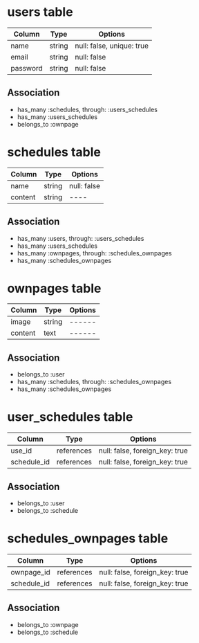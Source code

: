 # users table

|Column|Type|Options|
|------|----|-------|
|name|string|null: false, unique: true|
|email|string|null: false|
|password|string|null: false|

## Association

- has_many :schedules, through: :users_schedules
- has_many :users_schedules
- belongs_to :ownpage

# schedules table

|Column|Type|Options|
|------|----|-------|
|name|string|null: false|
|content|string|----|

## Association

- has_many :users, through: :users_schedules
- has_many :users_schedules
- has_many :ownpages, through: :schedules_ownpages
- has_many :schedules_ownpages

# ownpages table

|Column|Type|Options|
|------|----|-------|
|image|string|------|
|content|text|------|

## Association

- belongs_to :user
- has_many :schedules, through: :schedules_ownpages
- has_many :schedules_ownpages

# user_schedules table

|Column|Type|Options|
|------|----|-------|
|use_id|references|null: false, foreign_key: true|
|schedule_id|references|null: false, foreign_key: true|

## Association

- belongs_to :user
- belongs_to :schedule

# schedules_ownpages table

|Column|Type|Options|
|------|----|-------|
|ownpage_id|references|null: false, foreign_key: true|
|schedule_id|references|null: false, foreign_key: true|

## Association

- belongs_to :ownpage
- belongs_to :schedule